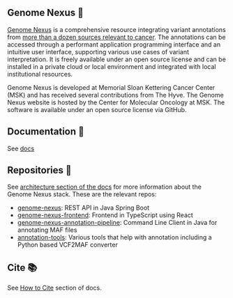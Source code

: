 ## Genome Nexus 🧬
[Genome Nexus](https://genomenexus.org/) is a comprehensive resource integrating variant annotations from [more than a dozen sources relevant to cancer](https://docs.genomenexus.org/annotation-sources). The annotations can be accessed through a performant application programming interface and an intuitive user interface, supporting various use cases of variant interpretation. It is freely available under an open source license and can be installed in a private cloud or local environment and integrated with local institutional resources.

Genome Nexus is developed at Memorial Sloan Kettering Cancer Center (MSK) and has received several contributions from The Hyve. The Genome Nexus website is hosted by the Center for Molecular Oncology at MSK. The software is available under an open source license via GitHub.

## Documentation 📖
See [docs](https://docs.genomenexus.org)

## Repositories 📁
See [architecture section of the docs](https://docs.genomenexus.org/architecture) for more information about the Genome Nexus stack. These are the relevant repos:

- [genome-nexus](https://github.com/genome-nexus/genome-nexus): REST API in Java Spring Boot
- [genome-nexus-frontend](https://github.com/genome-nexus/genome-nexus-frontend): Frontend in TypeScript using React
- [genome-nexus-annotation-pipeline](https://github.com/genome-nexus/genome-nexus-annotation-pipeline): Command Line Client in Java for annotating MAF files
- [annotation-tools](https://github.com/genome-nexus/annotation-tools): Various tools that help with annotation including a Python based VCF2MAF converter

## Cite 📚
See [How to Cite](https://docs.genomenexus.org/about#how-do-i-cite-genome-nexus) section of docs.
